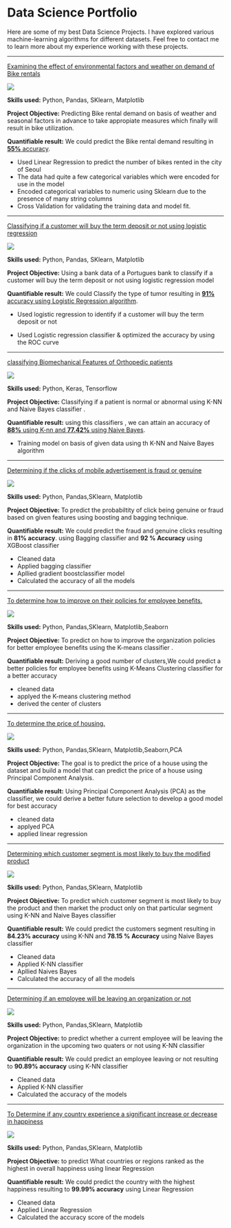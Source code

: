 # Data Science Portfolio

Here are some of my best Data Science Projects. I have explored various machine-learning algorithms for different datasets. Feel free to contact me to learn more about my experience working with these projects.

***

[Examining the effect of environmental factors and weather on demand of Bike rentals](https://github.com/enessibest/Linear-regression-project/blob/main/Linear_Regression.ipynb)

<img src="images/seoul-bikes.jpeg?raw=true"/>

**Skills used:** Python, Pandas, SKlearn, Matplotlib

**Project Objective:** Predicting Bike rental demand on basis of weather and seasonal factors in advance to take appropiate measures which finally will result in bike utilization.

**Quantifiable result:** We could predict the Bike rental demand resulting in [**55%** accuracy](https://github.com/enessibest/Linear-regression-project/blob/main/Linear_Regression.ipynb).

- Used Linear Regression to predict the number of bikes rented in the city of Seoul
- The data had quite a few categorical variables which were encoded for use in the model
- Encoded categorical variables to numeric using Sklearn due to the presence of many string columns
- Cross Validation for validating the training data and model fit.


***

[Classifying if a customer will buy the term deposit or not using logistic regression](https://github.com/enessibest/Logistics-Regression-/blob/main/Logistics_regression_project.ipynb)

<img src="images/bank-data.jpg?raw=true"/>

**Skills used:** Python, Pandas, SKlearn, Matplotlib

**Project Objective:** Using a bank data of a Portugues bank to classify if a customer will buy the term deposit or not using logistic regression model 

**Quantifiable result:** We could Classify the type of tumor resulting in [**91%** accuracy using Logistic Regression algorithm](https://github.com/enessibest/Logistics-Regression-/blob/main/Logistics_regression_project.ipynb).

- Used logistic regression to identify if a customer will buy the term deposit or not

- Used Logistic regression classifier & optimized the accuracy by using the ROC curve


***

[classifying Biomechanical Features of Orthopedic patients](https://github.com/enessibest/KNN-Naive-bayes/blob/main/K_NN_and_NB_project.ipynb)

<img src="images/knee-brace-ortho.png?raw=true"/>

**Skills used:** Python, Keras, Tensorflow

**Project Objective:** Classifying if a patient is normal or abnormal using K-NN and Naive Bayes classifier .

**Quantifiable result:** using this classifiers , we can attain an accuracy of [**88%** using K-nn and **77.42%** using Naive Bayes](https://github.com/suvo-gh/Cat_or_Dog_prediction/blob/main/CNN_Project%20(Image_Classification).ipynb).


- Training model on basis of given data using th K-NN and Naive Bayes algorithm 

*****

[Determining if the clicks of mobile advertisement is fraud or genuine ](https://github.com/enessibest/Bagging-and-Boosting/blob/main/Bagging_and_boosting_.ipynb)

<img src="images/advt.jpg?raw=true"/>

**Skills used:** Python, Pandas,SKlearn, Matplotlib

**Project Objective:** To predict the probabiltity of click being genuine or fraud based on given features using boosting and bagging technique.

**Quantifiable result:** We could predict the fraud and genuine clicks resulting in **81% accuracy**. using Bagging classifier and **92 % Accuracy** using XGBoost classifier

- Cleaned data
- Applied bagging classifier
- Apllied gradient boostclassifier model
- Calculated the accuracy of all the models

****

[To determine how to improve on their policies for employee benefits. ](https://github.com/enessibest/K-Means-Project/blob/main/data_link.md)

<img src="images/Fiscal.jpg?raw=true"/>

**Skills used:** Python, Pandas,SKlearn, Matplotlib,Seaborn

**Project Objective:** To predict on how to improve the organization policies for better employee benefits using the K-means classifier .

**Quantifiable result:** Deriving a good number of clusters,We could predict  a better policies for employee benefits using K-Means Clustering classifier for a better accuracy 

- cleaned  data 
- applyed the K-means clustering method
- derived the center of clusters


****

[To determine the price of housing. ](https://github.com/enessibest/PCA-Analysis/blob/main/PCA.ipynb)

<img src="images/house.jpg?raw=true"/>

**Skills used:** Python, Pandas,SKlearn, Matplotlib,Seaborn,PCA

**Project Objective:** The goal is to predict the price of a house using the dataset and build a model that can predict the price of a house using Principal Component Analysis.

**Quantifiable result:** Using Principal Component Analysis (PCA) as the classifier, we could derive a better future selection to develop a good model for best accuracy

- cleaned  data 
- applyed PCA 
- applied linear regression 

****


[Determining which customer segment is most likely to buy the modified product ](https://github.com/enessibest/Marketing-Project/blob/main/Marketing_campaign.ipynb)

<img src="images/Customers.png?raw=true"/>

**Skills used:** Python, Pandas,SKlearn, Matplotlib

**Project Objective:** To predict which customer segment is most likely to buy the product and then market the product only on that particular segment using K-NN and Naive Bayes classifier 

**Quantifiable result:** We could predict the customers segment resulting in **84.23% accuracy** using K-NN and **78.15 % Accuracy** using Naive Bayes classifier 

- Cleaned data
- Applied K-NN classifier
- Apllied Naives Bayes
- Calculated the accuracy of all the models

****

[Determining if an employee will be leaving an organization or not ](https://github.com/enessibest/Employee-Attrition-project-/blob/main/employee_attrition_.ipynb)

<img src="images/employee.png?raw=true"/>

**Skills used:** Python, Pandas,SKlearn, Matplotlib

**Project Objective:**  to predict whether a current employee will be leaving the organization in the upcoming two quaters or not using K-NN classifier 

**Quantifiable result:** We could predict an employee leaving or not resulting to **90.89% accuracy** using K-NN classifier 

- Cleaned data
- Applied K-NN classifier
- Calculated the accuracy of the models

****


[To Determine if any country experience a significant increase or decrease in happiness ](https://github.com/enessibest/World-Happiness-/blob/main/world_happiness_.ipynb)

<img src="images/happiness.jpg?raw=true"/>

**Skills used:** Python, Pandas,SKlearn, Matplotlib

**Project Objective:**  to predict What countries or regions ranked as the highest in overall happiness using linear Regression 

**Quantifiable result:** We could predict the country with the highest happiness resulting to **99.99% accuracy** using Linear Regression 

- Cleaned data
- Applied Linear Regression 
- Calculated the accuracy score of the models